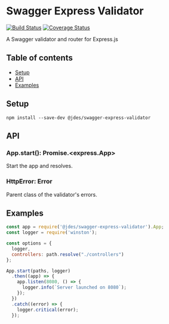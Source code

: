 # Swagger Express Validator

[![Build Status](https://travis-ci.org/jeandesravines/swagger-express-validator.svg)](https://travis-ci.org/jeandesravines/swagger-express-validator)
[![Coverage Status](https://coveralls.io/repos/github/jeandesravines/swagger-express-validator/badge.svg?branch=master)](https://coveralls.io/github/jeandesravines/swagger-express-validator?branch=master)

A Swagger validator and router for Express.js

## Table of contents

* [Setup](#setup)
* [API](#api)
* [Examples](#examples)


## Setup

```shell
npm install --save-dev @jdes/swagger-express-validator
```

## API 

### App.start(): Promise.<express.App>

Start the app and resolves.

### HttpError: Error

Parent class of the validator's errors.

## Examples

```javascript
const app = require('@jdes/swagger-express-validator').App;
const logger = require('winston');

const options = {
  logger,
  controllers: path.resolve("./controllers")
};

App.start(paths, logger)
  .then((app) => {
    app.listen(8080, () => {
      logger.info(`Server launched on 8080`);
    });
  })
  .catch((error) => {
    logger.critical(error);
  });
```
